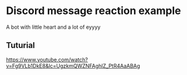 # Discord message reaction example
A bot with little heart and a lot of eyyyy

## Tuturial
https://www.youtube.com/watch?v=Fg9VLb1DkE8&lc=UgzkmQWZNFAghlZ_PtR4AaABAg
